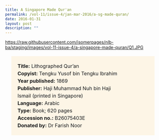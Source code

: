 ```yaml
---
title: A Singapore Made Qur'an
permalink: /vol-11/issue-4/jan-mar-2016/a-sg-made-quran/
date: 2016-01-31
layout: post
description: ""
---
```

https://raw.githubusercontent.com/isomerpages/nlb-ba/staging/images/vol-11-issue-4/a-singapore-made-quran/Q1.JPG

<span style="background-colour: #fdf5e6; padding: 20px; margin: 20px; background:#fdf5e6; display:block; font-size:1rem; line-height:1.5rem;">
	<b>Title:</b> Lithographed Qur’an<br>
<b>Copyist:</b> Tengku Yusof bin Tengku Ibrahim<br>
<b>Year published:</b> 1869<br>
<b>Publisher:</b> Haji Muhammad Nuh bin Haji <br>
Ismail (printed in Singapore)<br>
<b>Language:</b> Arabic<br>
<b>Type:</b> Book; 620 pages<br>
<b>Accession no.:</b> B26075403E<br>
<b>Donated by:</b> Dr Farish Noor<br>
</span>
